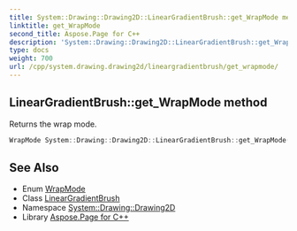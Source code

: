 ```yaml
---
title: System::Drawing::Drawing2D::LinearGradientBrush::get_WrapMode method
linktitle: get_WrapMode
second_title: Aspose.Page for C++
description: 'System::Drawing::Drawing2D::LinearGradientBrush::get_WrapMode method. Returns the wrap mode in C++.'
type: docs
weight: 700
url: /cpp/system.drawing.drawing2d/lineargradientbrush/get_wrapmode/
---
```

## LinearGradientBrush::get_WrapMode method


Returns the wrap mode.

```cpp
WrapMode System::Drawing::Drawing2D::LinearGradientBrush::get_WrapMode() const
```

## See Also

* Enum [WrapMode](../../wrapmode/)
* Class [LinearGradientBrush](../)
* Namespace [System::Drawing::Drawing2D](../../)
* Library [Aspose.Page for C++](../../../)

